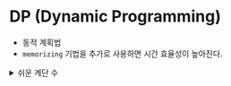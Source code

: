 # DP (Dynamic Programming)
- 동적 계획법
- `memorizing` 기법을 추가로 사용하면 시간 효율성이 높아진다.

<details>
  
  <summary>쉬운 계단 수</summary>

  [쉬운 계단 수](https://github.com/kdelay/Algorithm/commit/ffcb52cfa03908dee334e2170fa54148af872909) 

```java
import java.io.BufferedReader;
import java.io.IOException;
import java.io.InputStreamReader;
import java.util.*;
import java.util.stream.IntStream;

public class Main {

    final static long mod = 1_000_000_000L;

    public static void main(String[] args) throws IOException {
        BufferedReader br = new BufferedReader(new InputStreamReader(System.in));

        int N = Integer.parseInt(br.readLine());

        long[][] dp = new long[N+1][10]; //[자릿수][자릿값(0~9)]

        for (int i=0; i<10; i++) {
            dp[1][i] = 1;
        }

        //Bottom-Up DP
        for (int i=2; i<=N; i++) {
            for (int j=0; j<10; j++) {
                //0인 경우는 1만 올 수 있다.
                if (j == 0) {
                    dp[i][0] = dp[i-1][1] % mod;
                }
                //9인 경우는 8만 올 수 있다.
                else if (j == 9) {
                    dp[i][9] = dp[i-1][8] % mod;
                }
                //그 외는 -1/+1 값이 올 수 있다.
                else {
                    dp[i][j] = (dp[i-1][j-1] + dp[i-1][j+1]) % mod;
                }
            }
        }
        long result = 0;
        for (int i=1; i<10; i++) {
            result += dp[N][i];
        }
        System.out.println(result % mod);
    }
}
```

</details>
